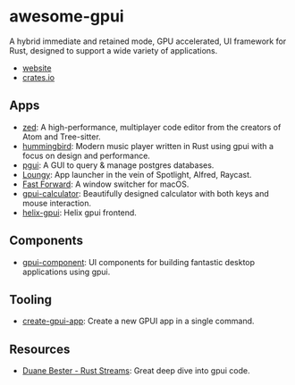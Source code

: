 # awesome-gpui

 A hybrid immediate and retained mode, GPU accelerated, UI framework for Rust, designed to support a wide variety of applications.

- [website](https://www.gpui.rs)
- [crates.io](https://crates.io/crates/gpui)

## Apps

- [zed](https://github.com/zed-industries/zed): A high-performance, multiplayer code editor from the creators of Atom and Tree-sitter.
- [hummingbird](https://github.com/143mailliw/hummingbird): Modern music player written in Rust using gpui with a focus on design and performance.
- [pgui](https://github.com/duanebester/pgui): A GUI to query & manage postgres databases.
- [Loungy](https://github.com/MatthiasGrandl/loungy): App launcher in the vein of Spotlight, Alfred, Raycast.
- [Fast Forward](https://github.com/gaauwe/fast-forward): A window switcher for macOS.
- [gpui-calculator](https://github.com/kriskw1999/gpui-calculator): Beautifully designed calculator with both keys and mouse interaction.
- [helix-gpui](https://github.com/polachok/helix-gpui): Helix gpui frontend.

## Components

- [gpui-component](https://github.com/longbridge/gpui-component): UI components for building fantastic desktop applications using gpui.

## Tooling

- [create-gpui-app](https://github.com/zed-industries/create-gpui-app): Create a new GPUI app in a single command.

## Resources

- [Duane Bester - Rust Streams](https://www.youtube.com/watch?v=OHU-Y93eCs8&list=PLzIkykhdNahwxfVbxgZR69TQSsJc-6Rqq): Great deep dive into gpui code.
